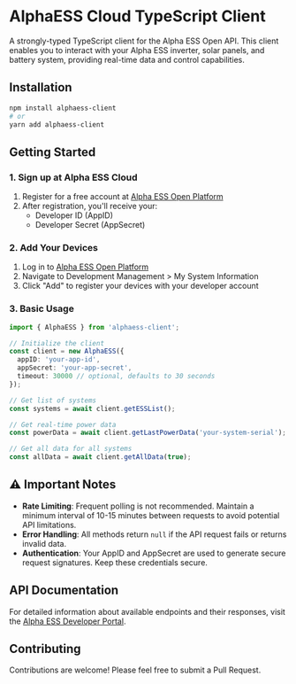 # AlphaESS Cloud TypeScript Client

A strongly-typed TypeScript client for the Alpha ESS Open API. This client enables you to interact with your Alpha ESS inverter, solar panels, and battery system, providing real-time data and control capabilities.

## Installation

```bash
npm install alphaess-client
# or
yarn add alphaess-client
```

## Getting Started

### 1. Sign up at Alpha ESS Cloud
1. Register for a free account at [Alpha ESS Open Platform](https://open.alphaess.com/)
2. After registration, you'll receive your:
   - Developer ID (AppID)
   - Developer Secret (AppSecret)

### 2. Add Your Devices
1. Log in to [Alpha ESS Open Platform](https://open.alphaess.com/)
2. Navigate to Development Management > My System Information
3. Click "Add" to register your devices with your developer account

### 3. Basic Usage

```typescript
import { AlphaESS } from 'alphaess-client';

// Initialize the client
const client = new AlphaESS({
  appID: 'your-app-id',
  appSecret: 'your-app-secret',
  timeout: 30000 // optional, defaults to 30 seconds
});

// Get list of systems
const systems = await client.getESSList();

// Get real-time power data
const powerData = await client.getLastPowerData('your-system-serial');

// Get all data for all systems
const allData = await client.getAllData(true);
```

## ⚠️ Important Notes

- **Rate Limiting**: Frequent polling is not recommended. Maintain a minimum interval of 10-15 minutes between requests to avoid potential API limitations.
- **Error Handling**: All methods return `null` if the API request fails or returns invalid data.
- **Authentication**: Your AppID and AppSecret are used to generate secure request signatures. Keep these credentials secure.

## API Documentation

For detailed information about available endpoints and their responses, visit the [Alpha ESS Developer Portal](https://open.alphaess.com/developmentManagement/apiList).


## Contributing

Contributions are welcome! Please feel free to submit a Pull Request.

